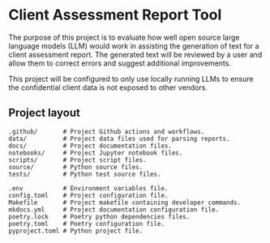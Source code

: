 # Client Assessment Report Tool

The purpose of this project is to evaluate how well open source large language models (LLM)
would work in assisting the generation of text for a client assessment report.  The generated 
text will be reviewed by a user and allow them to correct errors and suggest additional 
improvements.  

This project will be configured to only use locally running LLMs to ensure the confidential client 
data is not exposed to other vendors.

## Project layout

    .github/       # Project Github actions and workflows.
    data/          # Project data files used for parsing reports.
    docs/          # Project documentation files.
    notebooks/     # Project Jupyter notebook files.
    scripts/       # Project script files.
    source/        # Python source files.
    tests/         # Python test source files.

    .env           # Environment variables file.
    config.toml    # Project configuration file.
    Makefile       # Project makefile containing developer commands.
    mkdocs.yml     # Project documentation configuration file.
    poetry.lock    # Poetry python dependencies files.
    poetry.toml    # Poetry configuration file.
    pyproject.toml # Python project file.